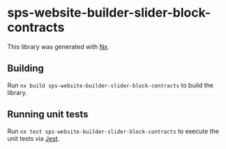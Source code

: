 # sps-website-builder-slider-block-contracts

This library was generated with [Nx](https://nx.dev).

## Building

Run `nx build sps-website-builder-slider-block-contracts` to build the library.

## Running unit tests

Run `nx test sps-website-builder-slider-block-contracts` to execute the unit tests via [Jest](https://jestjs.io).
